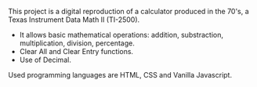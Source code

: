 This project is a digital reproduction of a calculator produced in the 70's, a Texas Instrument Data Math II (TI-2500).

- It allows basic mathematical operations: addition, substraction, multiplication, division, percentage.
- Clear All and Clear Entry functions.
- Use of Decimal.

Used programming languages are HTML, CSS and Vanilla Javascript.
